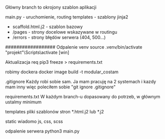 Główny branch to okrojony szablon aplikacji  

main.py - uruchomienie, routing
templates - szablony jinja2 
- scaffold.html.j2 - szablon bazowy
- /pages - strony docelowe wskazywane w routingu
- /errors - strony błędów serwera (404, 500...)

##################
Odpalenie venv 
source .venv/bin/activate
"projekt"\Scripts\activate [win] 

Aktualizacja req
pip3 freeze > requirements.txt

robimy dockera
docker image build -t modular_costam

.gitignore
Każdy robi sobie sam. Ja mam pracuję na 2 systemach i kazdy mam inny więc poleciłem sobie "git ignore .gitignore"  

requirements.txt
W każdym branch-u dopasowany do potrzeb, w głównym ustalmy minimum


templates
pliki szablonów stron *.html.j2 lub *.j2

static 
wiadomo js, css, scss

odpalenie serwera
python3 main.py